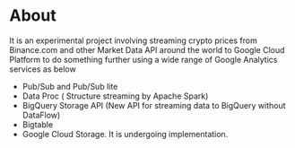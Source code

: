 # About
It is an experimental project involving  streaming crypto prices from Binance.com and other Market Data API around the world to Google Cloud Platform to do something further using a wide range of Google Analytics services as below  
* Pub/Sub  and Pub/Sub lite
* Data Proc ( Structure streaming  by Apache Spark) 
* BigQuery Storage API (New API for streaming data to BigQuery without DataFlow)
* Bigtable
* Google Cloud Storage.
It is undergoing implementation.

